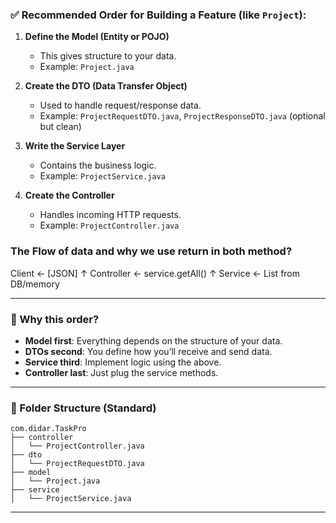 
### ✅ Recommended Order for Building a Feature (like `Project`):

1. **Define the Model (Entity or POJO)**

   * This gives structure to your data.
   * Example: `Project.java`

2. **Create the DTO (Data Transfer Object)**

   * Used to handle request/response data.
   * Example: `ProjectRequestDTO.java`, `ProjectResponseDTO.java` (optional but clean)

3. **Write the Service Layer**

   * Contains the business logic.
   * Example: `ProjectService.java`

4. **Create the Controller**

   * Handles incoming HTTP requests.
   * Example: `ProjectController.java`

### The Flow of data and why we use return in both method?

Client ← [JSON]
        ↑
   Controller ← service.getAll()
        ↑
    Service ← List<Project> from DB/memory

---

### 🔄 Why this order?

* **Model first**: Everything depends on the structure of your data.
* **DTOs second**: You define how you’ll receive and send data.
* **Service third**: Implement logic using the above.
* **Controller last**: Just plug the service methods.

---

### 📁 Folder Structure (Standard)

```
com.didar.TaskPro
├── controller
│   └── ProjectController.java
├── dto
│   └── ProjectRequestDTO.java
├── model
│   └── Project.java
├── service
│   └── ProjectService.java
```

---
